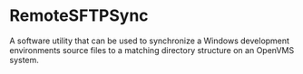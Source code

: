 # RemoteSFTPSync
A software utility that can be used to synchronize a Windows development environments source files to a matching directory structure on an OpenVMS system.
